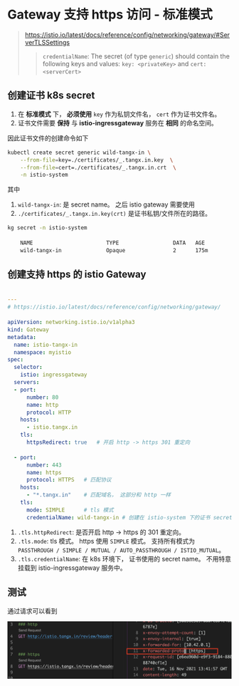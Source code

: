 # Gateway 支持 https 访问 - 标准模式

> https://istio.io/latest/docs/reference/config/networking/gateway/#ServerTLSSettings
>> `credentialName`: The secret (of type `generic`) should contain the following keys and values: `key: <privateKey>` and `cert: <serverCert>`

## 创建证书 k8s secret

1. 在 **标准模式** 下， **必须使用** `key` 作为私钥文件名， `cert` 作为证书文件名。
2. 证书文件需要 **保持** 与 **istio-ingressgateway** 服务在 **相同** 的命名空间。


因此证书文件的创建命令如下

```bash
kubectl create secret generic wild-tangx-in \
    --from-file=key=./certificates/_.tangx.in.key  \
    --from-file=cert=./certificates/_.tangx.in.crt  \
    -n istio-system
```

其中

1. `wild-tangx-in`: 是 secret name。 之后 istio gateway 需要使用
2. `./certificates/_.tangx.in.key(crt)` 是证书私钥/文件所在的路径。

```bash
kg secret -n istio-system

    NAME                       TYPE                 DATA   AGE
    wild-tangx-in              Opaque               2      175m
```

## 创建支持 https 的 istio Gateway


```yaml

---
# https://istio.io/latest/docs/reference/config/networking/gateway/

apiVersion: networking.istio.io/v1alpha3
kind: Gateway
metadata:
  name: istio-tangx-in
  namespace: myistio
spec:
  selector:
    istio: ingressgateway
  servers:
  - port:
      number: 80
      name: http
      protocol: HTTP
    hosts:
      - istio.tangx.in
    tls:
      httpsRedirect: true   # 开启 http -> https 301 重定向

  - port:
      number: 443
      name: https
      protocol: HTTPS   # 匹配协议
    hosts:
      - "*.tangx.in"    # 匹配域名， 这部分和 http 一样
    tls:
      mode: SIMPLE      # tls 模式
      credentialName: wild-tangx-in # 创建在 istio-system 下的证书 secret 
```

1. `.tls.httpRedirect`: 是否开启 http -> https 的 301 重定向。 
2. `.tls.mode`: tls 模式。 https 使用 `SIMPLE`  模式。  支持所有模式为 `PASSTHROUGH / SIMPLE / MUTUAL / AUTO_PASSTHROUGH / ISTIO_MUTUAL`。 
3. `.tls.credentialName`: 在 k8s 环境下， 证书使用的 secret name。 不用特意挂载到 istio-ingressgateway 服务中。


## 测试

通过请求可以看到

![17-standard-istio](../imgs/17/17-standard-https.png)

